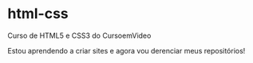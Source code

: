 # html-css
Curso de HTML5 e CSS3 do CursoemVideo

Estou aprendendo a criar sites e agora vou derenciar meus repositórios!